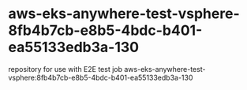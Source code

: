 # aws-eks-anywhere-test-vsphere-8fb4b7cb-e8b5-4bdc-b401-ea55133edb3a-130
repository for use with E2E test job aws-eks-anywhere-test-vsphere:8fb4b7cb-e8b5-4bdc-b401-ea55133edb3a-130

